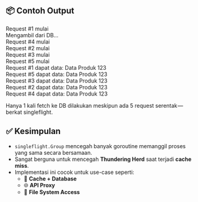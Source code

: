 ## 📦 Contoh Output

Request #1 mulai  
Mengambil dari DB...  
Request #4 mulai  
Request #2 mulai  
Request #3 mulai  
Request #5 mulai  
Request #1 dapat data: Data Produk 123  
Request #5 dapat data: Data Produk 123  
Request #3 dapat data: Data Produk 123  
Request #2 dapat data: Data Produk 123  
Request #4 dapat data: Data Produk 123  

Hanya 1 kali fetch ke DB dilakukan meskipun ada 5 request serentak — berkat singleflight.  


## ✅ Kesimpulan

- `singleflight.Group` mencegah banyak goroutine memanggil proses yang sama secara bersamaan.
- Sangat berguna untuk mencegah **Thundering Herd** saat terjadi **cache miss**.
- Implementasi ini cocok untuk use-case seperti:
  - 🔁 **Cache + Database**
  - 🌐 **API Proxy**
  - 📁 **File System Access**